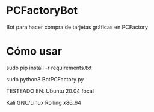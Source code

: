 # PCFactoryBot
Bot para hacer compra de tarjetas gráficas en PCFactory

# Cómo usar

sudo pip install -r requirements.txt

sudo python3 BotPCFactory.py

TESTEADO EN:
Ubuntu 20.04 focal

Kali GNU/Linux Rolling x86_64 


